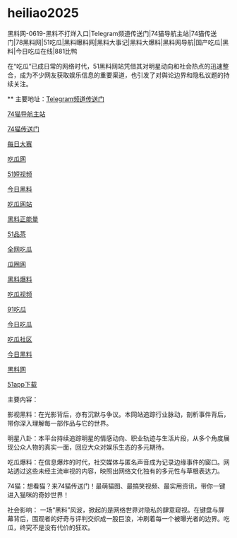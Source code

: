 # heiliao2025
黑料网-0619-黑料不打烊入口|Telegram频道传送门|74猫导航主站|74猫传送门|78黑料网|51吃瓜|黑料曝料网|黑料大事记|黑料大爆料|黑料网导航|国产吃瓜|黑料|今日吃瓜在线|881比鸭

在“吃瓜”已成日常的网络时代，51黑料网站凭借其对明星动向和社会热点的迅速整合，成为不少网友获取娱乐信息的重要渠道，也引发了对舆论边界和隐私议题的持续关注。

** 主要地址：<a href="https://74mao.com/">Telegram频道传送门</a>

<a href="https://74mao.com/">74猫导航主站</a>

<a href="https://74mao.com/">74猫传送门</a>

<a href="https://pc1-26.pages.dev/">每日大赛</a>

<a href="https://cg1-39.pages.dev/">吃瓜网</a>

<a href="https://pc2-25.pages.dev/">51短视频</a>

<a href="https://pc10-24.pages.dev/">今日黑料</a>

<a href="https://cg1-27.pages.dev/">吃瓜网站</a>

<a href="https://cg8-12.pages.dev/">黑料正能量</a>

<a href="https://pc8-34.pages.dev/">51品茶</a>

<a href="https://cg4-21.pages.dev/">全网吃瓜</a>

<a href="https://cg6-21.pages.dev/">瓜圈网</a>

<a href="https://cg5-24.pages.dev/">黑料爆料</a>

<a href="https://cg9-07.pages.dev/">吃瓜视频</a>

<a href="https://heiliaohongling.pages.dev/">91吃瓜</a>

<a href="https://91chiguajin.pages.dev/">今日吃瓜</a>

<a href="https://91chiguahei.pages.dev/">吃瓜社区</a>

<a href="https://heiliaochiguada.pages.dev/">今日黑料</a>

<a href="https://heiliaowangjin.pages.dev/">黑料网</a>

<a href="https://xiazaianzhuang.pages.dev/">51app下载</a>

主要内容：

影视黑料：在光影背后，亦有沉默与争议。本网站追踪行业脉动，剖析事件背后，带你深入理解每一部作品与它的世界。

明星八卦：本平台持续追踪明星的情感动向、职业轨迹与生活片段，从多个角度展现公众人物的真实一面，回应大众对娱乐生态的多元期待。

吃瓜爆料：在信息爆炸的时代，社交媒体与匿名声音成为记录边缘事件的窗口。网站透过这些未经主流审视的内容，映照出网络文化独有的多元性与草根表达力。

74猫：想看猫？来74猫传送门！最萌猫图、最搞笑视频、最实用资讯，带你一键进入猫咪的奇妙世界！

社会影响：
一场“黑料”风波，掀起的是网络世界对隐私的肆意窥视。在键盘与屏幕背后，围观者的好奇与评判交织成一股巨浪，冲刷着每一个被曝光者的边界。吃瓜，终究不是没有代价的狂欢。
